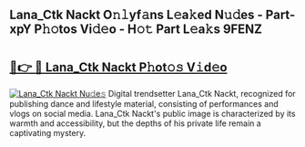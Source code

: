 ## Lana_Ctk Nackt O𝚗𝚕yf𝚊ns L𝚎a𝚔ed N𝚞𝚍es - Part-xpY P𝚑𝚘tos Vi𝚍𝚎o - H𝚘𝚝 Part L𝚎a𝚔s 9FENZ

# <h2><a href="http://kfeolx.oniu.top/?m=Lana_Ctk+Nackt">🔗👉 🔴 Lana_Ctk Nackt P𝚑ot𝚘𝚜 V𝚒d𝚎o</a></h2>

[![Lana_Ctk Nackt Nu𝚍e𝚜](https://i.imgur.com/0qMVB7G.gif)](http://kfeolx.oniu.top/?m=Lana_Ctk+Nackt)
Digital trendsetter Lana_Ctk Nackt, recognized for publishing dance and lifestyle material, consisting of performances and vlogs on social media. Lana_Ctk Nackt's public image is characterized by its warmth and accessibility, but the depths of his private life remain a captivating mystery.  
